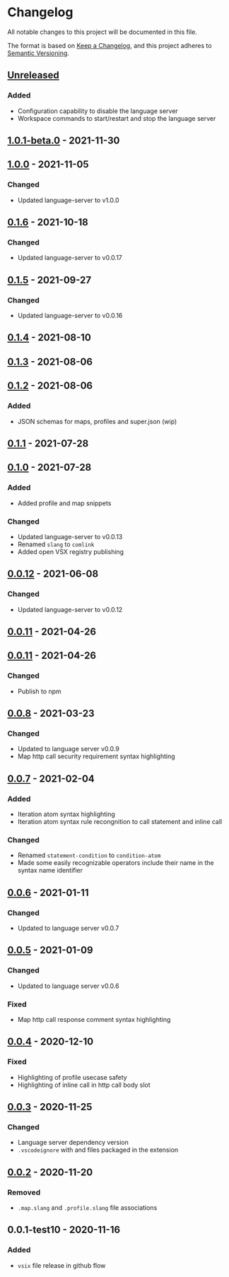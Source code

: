 # Changelog

All notable changes to this project will be documented in this file.

The format is based on [Keep a Changelog](https://keepachangelog.com/en/1.0.0/),
and this project adheres to [Semantic Versioning](https://semver.org/spec/v2.0.0.html).

## [Unreleased]

### Added
- Configuration capability to disable the language server
- Workspace commands to start/restart and stop the language server

## [1.0.1-beta.0] - 2021-11-30

## [1.0.0] - 2021-11-05
### Changed
- Updated language-server to v1.0.0

## [0.1.6] - 2021-10-18
### Changed
- Updated language-server to v0.0.17

## [0.1.5] - 2021-09-27
### Changed
- Updated language-server to v0.0.16

## [0.1.4] - 2021-08-10

## [0.1.3] - 2021-08-06

## [0.1.2] - 2021-08-06
### Added
- JSON schemas for maps, profiles and super.json (wip)

## [0.1.1] - 2021-07-28

## [0.1.0] - 2021-07-28
### Added
- Added profile and map snippets

### Changed
- Updated language-server to v0.0.13
- Renamed `slang` to `comlink`
- Added open VSX registry publishing

## [0.0.12] - 2021-06-08
### Changed
- Updated language-server to v0.0.12

## [0.0.11] - 2021-04-26

## [0.0.11] - 2021-04-26
### Changed
- Publish to npm

## [0.0.8] - 2021-03-23
### Changed
- Updated to language server v0.0.9
- Map http call security requirement syntax highlighting

## [0.0.7] - 2021-02-04
### Added
- Iteration atom syntax highlighting
- Iteration atom syntax rule recongnition to call statement and inline call

### Changed
- Renamed `statement-condition` to `condition-atom`
- Made some easily recognizable operators include their name in the syntax name identifier

## [0.0.6] - 2021-01-11
### Changed
- Updated to language server v0.0.7

## [0.0.5] - 2021-01-09
### Changed
- Updated to language server v0.0.6

### Fixed
- Map http call response comment syntax highlighting

## [0.0.4] - 2020-12-10
### Fixed
- Highlighting of profile usecase safety
- Highlighting of inline call in http call body slot

## [0.0.3] - 2020-11-25
### Changed
- Language server dependency version
- `.vscodeignore` with and files packaged in the extension

## [0.0.2] - 2020-11-20
### Removed
- `.map.slang` and `.profile.slang` file associations

## 0.0.1-test10 - 2020-11-16
### Added
- `vsix` file release in github flow

[Unreleased]: https://github.com/superfaceai/language-client-vscode/compare/v1.0.1-beta.0...HEAD
[1.0.1-beta.0]: https://github.com/superfaceai/language-client-vscode/compare/v1.0.0...v1.0.1-beta.0
[1.0.0]: https://github.com/superfaceai/language-client-vscode/compare/v0.1.6...v1.0.0
[0.1.6]: https://github.com/superfaceai/language-client-vscode/compare/v0.1.5...v0.1.6
[0.1.5]: https://github.com/superfaceai/language-client-vscode/compare/v0.1.4...v0.1.5
[0.1.4]: https://github.com/superfaceai/language-client-vscode/compare/v0.1.3...v0.1.4
[0.1.3]: https://github.com/superfaceai/language-client-vscode/compare/v0.1.2...v0.1.3
[0.1.2]: https://github.com/superfaceai/language-client-vscode/compare/v0.1.1...v0.1.2
[0.1.1]: https://github.com/superfaceai/language-client-vscode/compare/v0.1.0...v0.1.1
[0.1.0]: https://github.com/superfaceai/language-client-vscode/compare/v0.0.12...v0.1.0
[0.0.12]: https://github.com/superfaceai/language-client-vscode/compare/v0.0.11...v0.0.12
[0.0.11]: https://github.com/superfaceai/language-client-vscode/compare/v0.0.11...v0.0.11
[0.0.11]: https://github.com/superfaceai/language-client-vscode/compare/v0.0.8...v0.0.11
[0.0.8]: https://github.com/superfaceai/language-client-vscode/compare/v0.0.7...v0.0.8
[0.0.7]: https://github.com/superfaceai/language-client-vscode/compare/v0.0.6...v0.0.7
[0.0.6]: https://github.com/superfaceai/language-client-vscode/compare/v0.0.5...v0.0.6
[0.0.5]: https://github.com/superfaceai/language-client-vscode/compare/v0.0.4...v0.0.5
[0.0.4]: https://github.com/superfaceai/language-client-vscode/compare/v0.0.3...v0.0.4
[0.0.3]: https://github.com/superfaceai/language-client-vscode/compare/v0.0.2...v0.0.3
[0.0.2]: https://github.com/superfaceai/language-client-vscode/compare/v0.0.1-test10...v0.0.2
